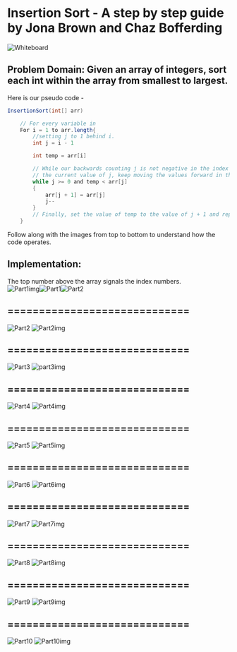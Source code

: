 # Insertion Sort - A step by step guide by Jona Brown and Chaz Bofferding

![Whiteboard](./CodeChallenge26Whiteboard.PNG)

## Problem Domain: Given an array of integers, sort each int within the array from smallest to largest.
Here is our pseudo code -
``` cs
InsertionSort(int[] arr)

    // For every variable in 
    For i = 1 to arr.length{ 
        //setting j to 1 behind i.
        int j = i - 1

        int temp = arr[i]

        // While our backwards counting j is not negative in the index and the temp variable is lesser than 
        // the current value of j, keep moving the values forward in the line.
        while j >= 0 and temp < arr[j]
        {
            arr[j + 1] = arr[j]
            j--
        }
        // Finally, set the value of temp to the value of j + 1 and repeat the loop.
    }

``` 
Follow along with the images from top to bottom to understand how the code operates.

## Implementation:
The top number above the array signals the index numbers.  
![Part1img](./Part1img.PNG)![Part1](./Part1.PNG)![Part2](./Part1.5img.PNG) 
## =============================
![Part2](./Part2.PNG) ![Part2img](./Part2img.PNG)
## =============================
![Part3](./Part3.PNG) ![part3img](./Part3img.PNG)
## =============================
![Part4](./Part4.PNG) ![Part4img](./Part4img.PNG)
## =============================
![Part5](./Part5.PNG) ![Part5img](./Part5img.PNG)
## =============================
![Part6](./Part6.PNG) ![Part6img](./Part6img.PNG)
## =============================
![Part7](./Part7.PNG) ![Part7img](./Part7img.PNG)
## =============================
![Part8](./Part8.PNG) ![Part8img](./Part8img.PNG)
## =============================
![Part9](./Part9.PNG) ![Part9img](./Part9img.PNG)
## =============================
![Part10](./Part10.PNG) ![Part10img](./Part10img.PNG)
